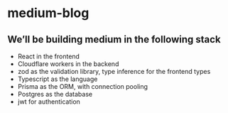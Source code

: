 # medium-blog
## We’ll be building medium in the following stack
* React in the frontend
* Cloudflare workers in the backend
* zod as the validation library, type inference for the frontend types
* Typescript as the language
* Prisma as the ORM, with connection pooling
* Postgres as the database
* jwt for authentication
